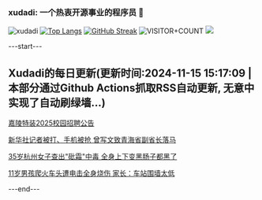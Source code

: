 ### xudadi: 一个热衷开源事业的程序员 👋

![xudadi](https://github-readme-stats-git-masterorgs-github-readme-stats-team.vercel.app/api?username=xudadi)
[![Top Langs](https://github-readme-stats.vercel.app/api/top-langs/?username=xudadi)](https://github.com/anuraghazra/github-readme-stats)
[![GitHub Streak](https://streak-stats.demolab.com?user=xudadi&locale=zh_Hans)](https://git.io/streak-stats)
![VISITOR+COUNT](https://komarev.com/ghpvc/?username=xudadi&label=VISITOR+COUNT)
![](https://raw.githubusercontent.com/xudadi/xudadi/main/assets/github-contribution-grid-snake.svg)


---start---

## Xudadi的每日更新(更新时间:2024-11-15 15:17:09 | 本部分通过Github Actions抓取RSS自动更新, 无意中实现了自动刷绿墙...)

[嘉陵特装2025校园招聘公告](https://www.gongkaoleida.com/article/2195283)

[新华社记者被打、手机被抢 曾写文致青海省副省长落马](https://m.163.com/news/article/JH021H35053469LG.html)

[35岁杭州女子查出"砒霜"中毒 全身上下变黑肠子都黑了](https://m.163.com/news/article/JH1EHMEL0530JPVV.html)

[11岁男孩爬火车头遭电击全身烧伤 家长：车站围墙太低](https://m.163.com/news/article/JH1FF70J0530JPVV.html)

---end---
